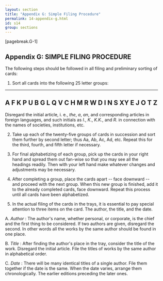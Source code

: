 ```yaml
---
layout: section
title: "Appendix G: Simple Filing Procedure"
permalink: 14-appendix-g.html
id: s14
group: sections
---
```


[pagebreak.G-1]

## Appendix G: SIMPLE FILING PROCEDURE

The following steps should be followed in all filing and preliminary
sorting of cards:

1. Sort all cards into the following 25 letter groups:

--- --- --- --- ----
 A   F   K   P   U
 B   G   L   Q   V
 C   H   M   R   W
 D   I   N   S   XY
 E   J   O   T   Z
--------------------

Disregard the initial article, i. e., *the*, *a*, *an*, and corresponding
articles in foreign languages, and such initials as *I*., *K*., *K.K.*, and
*R*. in connection with the names of societies, institutions, etc.

2. Take up each of the twenty-five groups of cards in succession
and sort them further by second letter; thus Aa, Ab, Ac, Ad, etc.
Repeat this for the third, fourth, and fifth letter if necessary.

3. For final alphabetizing of each group, pick up the cards in your
right hand and spread them out fan-wise so that you may see all
the headings readily. Then with your left hand make whatever changes
and adjustments may be necessary.

4. After completing a group, place the cards apart -- face downward --
and proceed with the next group. When this new group is finished,
add it to the already completed cards, face downward. Repeat this
process until all cards have been alphabetized.

5. In the actual filing of the cards in the trays, it is essential to
pay special attention to three items on the card. The author, the
title, and the date.

A. *Author* 
: The author's name, whether personal, or corporate,
is the chief and the first thing to be considered.
If two authors are given, disregard the second. In
other words all the works by the same author should
be found in one place.

B. *Title* 
: After finding the author's place in the tray, consider the title of the work. Disregard the initial
article. File the titles of works by the same author
in alphabetical order.

C. *Date* 
: There will be many identical titles of a single
author. File them together if the date is the same.
When the date varies, arrange them chronologically.
The earlier editions preceding the later ones.

